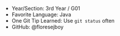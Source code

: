 - Year/Section: 3rd Year / G01
- Favorite Language: Java
- One Git Tip Learned: Use `git status` often
- GitHub: @floresejboy
